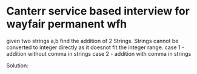# Canterr service based interview for wayfair permanent wfh

given two strings a,b find the addition of 2 Strings.
Strings cannot be converted to integer directly as it doesnot fit the integer range.
case 1 - addition without comma in strings
case 2 - addition with comma in strings

Solution:
